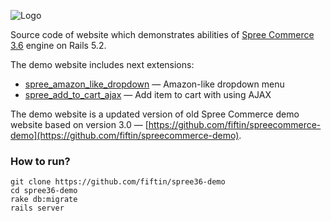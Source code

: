 ![Logo](https://raw.githubusercontent.com/spree/spree/3-6-stable/spree_logo.png)

Source code of website which demonstrates abilities of [Spree Commerce 3.6](https://github.com/spree/spree/tree/3-6-stable) engine on Rails 5.2.

The demo website includes next extensions:

* [spree_amazon_like_dropdown](https://github.com/fiftin/spree_amazon_like_dropdown) &mdash; Amazon-like dropdown menu
* [spree_add_to_cart_ajax](spree_add_to_cart_ajax) &mdash; Add item to cart with using AJAX

The demo website is a updated version of old Spree Commerce demo website based on version 3.0 &mdash; [https://github.com/fiftin/spreecommerce-demo](https://github.com/fiftin/spreecommerce-demo).

### How to run?

```
git clone https://github.com/fiftin/spree36-demo
cd spree36-demo
rake db:migrate
rails server
```